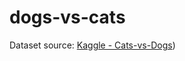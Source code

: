 # dogs-vs-cats
Dataset source: [Kaggle - Cats-vs-Dogs](https://www.kaggle.com/datasets/shaunthesheep/microsoft-catsvsdogs-dataset))
